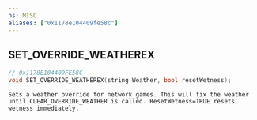 ```yaml
---
ns: MISC
aliases: ["0x1178e104409fe58c"]
---
```

## SET_OVERRIDE_WEATHEREX

```c
// 0x1178E104409FE58C
void SET_OVERRIDE_WEATHEREX(string Weather, bool resetWetness);
```

```
Sets a weather override for network games. This will fix the weather until CLEAR_OVERRIDE_WEATHER is called. ResetWetness=TRUE resets wetness immediately.
```
